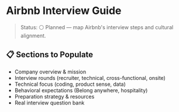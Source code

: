 # Airbnb Interview Guide

>Status: ⚪ Planned — map Airbnb's interview steps and cultural alignment.

## 📋 Sections to Populate

- Company overview & mission
- Interview rounds (recruiter, technical, cross-functional, onsite)
- Technical focus (coding, product sense, data)
- Behavioral expectations (Belong anywhere, hospitality)
- Preparation strategy & resources
- Real interview question bank

